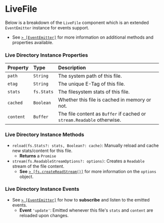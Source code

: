 # LiveFile
Below is a breakdown of the `LiveFile` component which is an extended `EventEmitter` instance for events support.
* See [`> [EventEmitter]`](https://nodejs.org/api/events.html#class-eventemitter) for more information on additional methods and properties available.

### Live Directory Instance Properties
| Property  | Type     | Description                |
| :-------- | :------- | :------------------------- |
| `path` | `String` | The system path of this file. |
| `etag` | `String` | The unique E-Tag of this file. |
| `stats` | `fs.Stats` | The filesystem stats of this file. |
| `cached` | `Boolean` | Whether this file is cached in memory or not. |
| `content` | `Buffer` | The file content as `Buffer` if cached or `stream.Readable` otherwise. |

### Live Directory Instance Methods
* `reload(fs.Stats?: stats, Boolean?: cache)`: Manually reload and cache new stats/content for this file.
    * **Returns** a `Promise`
* `stream(fs.ReadableStreamOptions?: options)`: Creates a `Readable` stream of the file content.
    * **See** [`> [fs.createReadStream()]`](https://nodejs.org/api/fs.html#filehandlecreatereadstreamoptions) for more information on the `options` object.

### Live Directory Instance Events
* See [`> [EventEmitter]`](https://nodejs.org/api/events.html#class-eventemitter) for how to **subscribe** and listen to the emitted events.
    * **Event** `'update'`: Emitted whenever this file's `stats` and `content` are reloaded upon changes.
